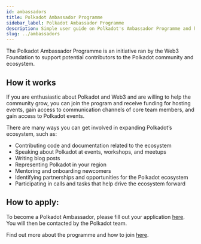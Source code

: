 ```yaml
---
id: ambassadors
title: Polkadot Ambassador Programme
sidebar_label: Polkadot Ambassador Programme
description: Simple user guide on Polkadot's Ambassador Programme and how to participate.
slug: ../ambassadors
---
```


The Polkadot Ambassador Programme is an initiative ran by the Web3 Foundation to support potential
contributors to the Polkadot community and ecosystem.

## How it works

If you are enthusiastic about Polkadot and Web3 and are willing to help the community grow, you can
join the program and receive funding for hosting events, gain access to communication channels of
core team members, and gain access to Polkadot events.

There are many ways you can get involved in expanding Polkadot’s ecosystem, such as:

- Contributing code and documentation related to the ecosystem
- Speaking about Polkadot at events, workshops, and meetups
- Writing blog posts
- Representing Polkadot in your region
- Mentoring and onboarding newcomers
- Identifying partnerships and opportunities for the Polkadot ecosystem
- Participating in calls and tasks that help drive the ecosystem forward

## How to apply:

To become a Polkadot Ambassador, please fill out your application
[here](https://share.hsforms.com/1LtBuOi1bSs-p8XGXC_hoyw4752a?__hstc=123948821.70a325bdf6a1bb40f540ac9a8a360d8b.1598640553003.1610053172383.1610445961306.40&__hssc=123948821.1.1610445961306&__hsfp=1205054983).
You will then be contacted by the Polkadot team.

Find out more about the programme and how to join
[here](https://polkadot.network/polkadot-ambassador-program/?utm_source=twitter&utm_medium=social&utm_campaign=Ambassador%20program).
